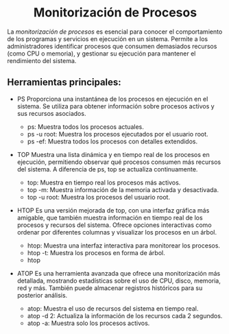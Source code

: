 # <h1 align="center"> Monitorización de Procesos </h> 

La *monitorización de procesos* es esencial para conocer el comportamiento de los programas y servicios en ejecución en un sistema. Permite a los administradores identificar procesos que consumen demasiados recursos (como CPU o memoria), y gestionar su ejecución para mantener el rendimiento del sistema. 

## **Herramientas principales:** 

- PS
Proporciona una instantánea de los procesos en ejecución en el sistema. Se utiliza para obtener información sobre procesos activos y sus recursos asociados. 
  - ps: Muestra todos los procesos actuales. 
  - ps -u root: Muestra los procesos ejecutados por el usuario root. 
  - ps -ef: Muestra todos los procesos con detalles extendidos.

- TOP
Muestra una lista dinámica y en tiempo real de los procesos en ejecución, permitiendo observar qué procesos consumen más recursos del sistema. A diferencia de ps, top se actualiza continuamente.
  - top: Muestra en tiempo real los procesos más activos. 
  - top -m: Muestra información de la memoria activada y desactivada. 
  - top -u root: Muestra los procesos del usuario root.

- HTOP
Es una versión mejorada de top, con una interfaz gráfica más amigable, que también muestra información en tiempo real de los procesos y recursos del sistema. Ofrece opciones interactivas como ordenar por diferentes columnas y visualizar los procesos en un árbol. 
  - htop: Muestra una interfaz interactiva para monitorear los procesos. 
  - htop -t: Muestra los procesos en forma de árbol. 
  - htop

- ATOP
Es una herramienta avanzada que ofrece una monitorización más detallada, mostrando estadísticas sobre el uso de CPU, disco, memoria, red y más. También puede almacenar registros históricos para su posterior análisis.
  - atop: Muestra el uso de recursos del sistema en tiempo real. 
  - atop -d 2: Actualiza la información de los recursos cada 2 segundos. 
  - atop -a: Muestra solo los procesos activos.
